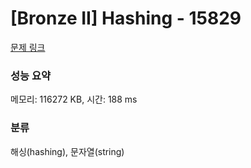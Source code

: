 # [Bronze II] Hashing - 15829 

[문제 링크](https://www.acmicpc.net/problem/15829) 

### 성능 요약

메모리: 116272 KB, 시간: 188 ms

### 분류

해싱(hashing), 문자열(string)

